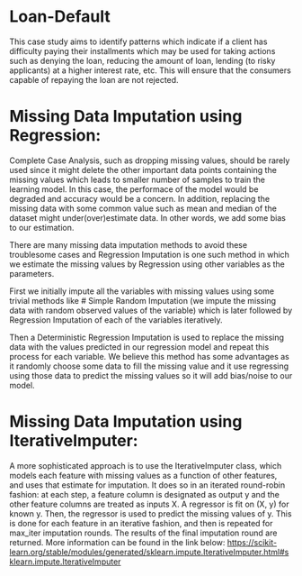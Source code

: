 # Loan-Default
This case study aims to identify patterns which indicate if a client has difficulty paying their installments which may be used for taking actions such as denying the loan, reducing the amount of loan, lending (to risky applicants) at a higher interest rate, etc. This will ensure that the consumers capable of repaying the loan are not rejected.

# Missing Data Imputation using Regression:

Complete Case Analysis, such as dropping missing values, should be rarely used since it might delete the other important data points containing the missing values which leads to smaller number of samples to train the learning model. In this case, the performace of the model would be degraded and accuracy would be a concern.
In addition, replacing the missing data with some common value such as mean and median of the dataset might under(over)estimate data. In other words, we add some bias to our estimation.

There are many missing data imputation methods to avoid these troublesome cases and Regression Imputation is one such method in which we estimate the missing values by Regression using other variables as the parameters.

First we initially impute all the variables with missing values using some trivial methods like # Simple Random Imputation (we impute the missing data with random observed values of the variable) which is later followed by Regression Imputation of each of the variables iteratively.

Then a Deterministic Regression Imputation is used to replace the missing data with the values predicted in our regression model and repeat this process for each variable. We believe this method has some advantages as it randomly choose some data to fill the missing value and it use regressing using those data to predict the missing values so it will add bias/noise to our model.

# Missing Data Imputation using IterativeImputer:

A more sophisticated approach is to use the IterativeImputer class, which models each feature with missing values as a function of other features, and uses that estimate for imputation. It does so in an iterated round-robin fashion: at each step, a feature column is designated as output y and the other feature columns are treated as inputs X. A regressor is fit on (X, y) for known y. Then, the regressor is used to predict the missing values of y. This is done for each feature in an iterative fashion, and then is repeated for max_iter imputation rounds. The results of the final imputation round are returned. More information can be found in the link below:
https://scikit-learn.org/stable/modules/generated/sklearn.impute.IterativeImputer.html#sklearn.impute.IterativeImputer
